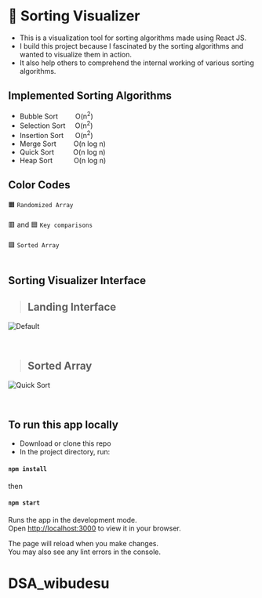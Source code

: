 # 🌈 Sorting Visualizer

- This is a visualization tool for sorting algorithms made using React JS.
- I build this project because I fascinated by the sorting algorithms and wanted to visualize them in action.
- It also help others to comprehend the internal working of various sorting algorithms.

## Implemented Sorting Algorithms

- Bubble Sort &nbsp;&nbsp;&nbsp;&nbsp;&nbsp;&nbsp;&nbsp; O(n<sup>2</sup>)
- Selection Sort &nbsp;&nbsp;&nbsp; O(n<sup>2</sup>)
- Insertion Sort &nbsp;&nbsp;&nbsp;&nbsp; O(n<sup>2</sup>)
- Merge Sort &nbsp;&nbsp;&nbsp;&nbsp;&nbsp;&nbsp;&nbsp; O(n log n)
- Quick Sort &nbsp;&nbsp;&nbsp;&nbsp;&nbsp;&nbsp;&nbsp;&nbsp; O(n log n)
- Heap Sort &nbsp;&nbsp;&nbsp;&nbsp;&nbsp;&nbsp;&nbsp;&nbsp;&nbsp; O(n log n)

## Color Codes

🟧 `Randomized Array` <br><br>
🟥 and 🟦 `Key comparisons` <br><br>
🟩 `Sorted Array` <br><br>

## Sorting Visualizer Interface
> ## Landing Interface
![Default](https://user-images.githubusercontent.com/52111635/168355863-32b1f641-d6bd-479f-a929-79f05d648358.png)

<br />

> ## Sorted Array
![Quick Sort](https://user-images.githubusercontent.com/52111635/168356389-5ee4da1e-f4c7-4f3d-bf57-e036f752efe3.png)

<br />


## To run this app locally
- Download or clone this repo
- In the project directory, run:
#### `npm install`
then
#### `npm start`
Runs the app in the development mode.\
Open [http://localhost:3000](http://localhost:3000) to view it in your browser.

The page will reload when you make changes.\
You may also see any lint errors in the console.
# DSA_wibudesu
